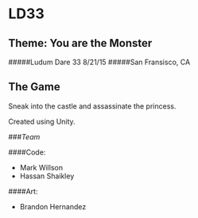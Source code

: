 # LD33
## Theme: You are the Monster

#####Ludum Dare 33 8/21/15
#####San Fransisco, CA

## The Game

Sneak into the castle and assassinate the princess.

Created using Unity.

###*Team*

####Code:

- Mark Willson
- Hassan Shaikley

####Art: 

- Brandon Hernandez


